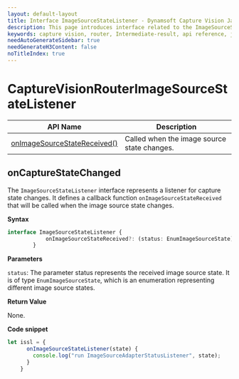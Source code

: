 ```yaml
---
layout: default-layout
title: Interface ImageSourceStateListener - Dynamsoft Capture Vision JavaScript Edition API
description: This page introduces interface related to the ImageSourceStateListener of Dynamsoft Capture Vision JavaScript Edition.
keywords: capture vision, router, Intermediate-result, api reference, javascript, js
needAutoGenerateSidebar: true
needGenerateH3Content: false
noTitleIndex: true
---
```


# CaptureVisionRouterImageSourceStateListener

| API Name                                                      | Description                                               |
| ------------------------------------------------------------- | --------------------------------------------------------- |
| [onImageSourceStateReceived()](#oncapturestatechanged)        | Called when the image source state changes.               |

## onCaptureStateChanged

The `ImageSourceStateListener` interface represents a listener for capture state changes. It defines a callback function `onImageSourceStateReceived` that will be called when the image source state changes.

**Syntax**

```typescript
interface ImageSourceStateListener {
            onImageSourceStateReceived?: (status: EnumImageSourceState) => void;
        }
```

**Parameters**

`status`: The parameter status represents the received image source state. It is of type `EnumImageSourceState`, which is an enumeration representing different image source states.

**Return Value**

None.

**Code snippet**

```javascript
let issl = {
      onImageSourceStateListener(state) {
        console.log("run ImageSourceAdapterStatusListener", state);
      }
    }
```